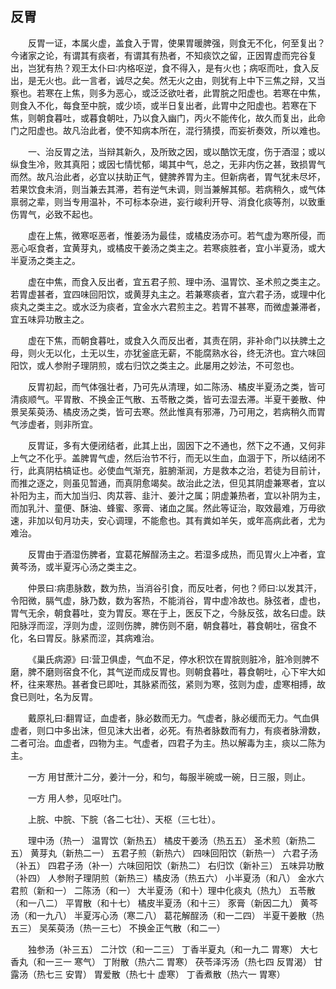 ## 反胃


&emsp;&emsp;反胃一证，本属火虚，盖食入于胃，使果胃暖脾强，则食无不化，何至复出？今诸家之论，有谓其有痰者，有谓其有热者，不知痰饮之留，正因胃虚而完谷复出，岂犹有热？观王太仆曰∶内格呕逆，食不得入，是有火也；病呕而吐，食入反出，是无火也。此一言者，诚尽之矣。然无火之由，则犹有上中下三焦之辩，又当察也。若寒在上焦，则多为恶心，或泛泛欲吐者，此胃脘之阳虚也。若寒在中焦，则食入不化，每食至中脘，或少顷，或半日复出者，此胃中之阳虚也。若寒在下焦，则朝食暮吐，或暮食朝吐，乃以食入幽门，丙火不能传化，故久而复出，此命门之阳虚也。故凡治此者，使不知病本所在，混行猜摸，而妄祈奏效，所以难也。

&emsp;&emsp;一、治反胃之法，当辩其新久，及所致之因，或以酷饮无度，伤于酒湿；或以纵食生冷，败其真阳；或因七情忧郁，竭其中气，总之，无非内伤之甚，致损胃气而然。故凡治此者，必宜以扶助正气，健脾养胃为主。但新病者，胃气犹未尽坏，若果饮食未消，则当兼去其滞，若有逆气未调，则当兼解其郁。若病稍久，或气体禀弱之辈，则当专用温补，不可标本杂进，妄行峻利开导、消食化痰等剂，以致重伤胃气，必致不起也。

&emsp;&emsp;虚在上焦，微寒呕恶者，惟姜汤为最佳，或橘皮汤亦可。若气虚为寒所侵，而恶心呕食者，宜黄芽丸，或橘皮干姜汤之类主之。若寒痰胜者，宜小半夏汤，或大半夏汤之类主之。

&emsp;&emsp;虚在中焦，而食入反出者，宜五君子煎、理中汤、温胃饮、圣术煎之类主之。若胃虚甚者，宜四味回阳饮，或黄芽丸主之。若兼寒痰者，宜六君子汤，或理中化痰丸之类主之。或水泛为痰者，宜金水六君煎主之。若胃不甚寒，而微虚兼滞者，宜五味异功散主之。

&emsp;&emsp;虚在下焦，而朝食暮吐，或食入久而反出者，其责在阴，非补命门以扶脾土之母，则火无以化，土无以生，亦犹釜底无薪，不能腐熟水谷，终无济也。宜六味回阳饮，或人参附子理阴煎，或右归饮之类主之。此屡用之妙法，不可忽也。

&emsp;&emsp;反胃初起，而气体强壮者，乃可先从清理，如二陈汤、橘皮半夏汤之类，皆可清痰顺气。平胃散、不换金正气散、五苓散之类，皆可去湿去滞。半夏干姜散、仲景吴茱萸汤、橘皮汤之类，皆可去寒。然此惟真有邪滞，乃可用之，若病稍久而胃气涉虚者，则非所宜。

&emsp;&emsp;反胃证，多有大便闭结者，此其上出，固因下之不通也，然下之不通，又何非上气之不化乎。盖脾胃气虚，然后治节不行，而无以生血，血涸于下，所以结闭不行，此真阴枯槁证也。必使血气渐充，脏腑渐润，方是救本之治，若徒为目前计，而推之逐之，则虽见暂通，而真阴愈竭矣。故治此之法，但见其阴虚兼寒者，宜以补阳为主，而大加当归、肉苁蓉、韭汁、姜汁之属；阴虚兼热者，宜以补阴为主，而加乳汁、童便、酥油、蜂蜜、豕膏、诸血之属。然此等证治，取效最难，万毋欲速，非加以旬月功夫，安心调理，不能愈也。其有粪如羊矢，或年高病此者，尤为难治。

&emsp;&emsp;反胃由于酒湿伤脾者，宜葛花解酲汤主之。若湿多成热，而见胃火上冲者，宜黄芩汤，或半夏泻心汤之类主之。

&emsp;&emsp;仲景曰∶病患脉数，数为热，当消谷引食，而反吐者，何也？师曰∶以发其汗，令阳微，膈气虚，脉乃数，数为客热，不能消谷，胃中虚冷故也。脉弦者，虚也，胃气无余，朝食暮吐，变为胃反。寒在于上，医反下之，今脉反弦，故名曰虚。趺阳脉浮而涩，浮则为虚，涩则伤脾，脾伤则不磨，朝食暮吐，暮食朝吐，宿食不化，名曰胃反。脉紧而涩，其病难治。

&emsp;&emsp;《巢氏病源》曰∶营卫俱虚，气血不足，停水积饮在胃脘则脏冷，脏冷则脾不磨，脾不磨则宿食不化，其气逆而成反胃也。则朝食暮吐，暮食朝吐，心下牢大如杯，往来寒热。甚者食已即吐，其脉紧而弦，紧则为寒，弦则为虚，虚寒相搏，故食已则吐，名为反胃。

&emsp;&emsp;戴原礼曰∶翻胃证，血虚者，脉必数而无力。气虚者，脉必缓而无力。气血俱虚者，则口中多出沫，但见沫大出者，必死。有热者脉数而有力，有痰者脉滑数，二者可治。血虚者，四物为主。气虚者，四君子为主。热以解毒为主，痰以二陈为主。

&emsp;&emsp;一方 用甘蔗汁二分，姜汁一分，和匀，每服半碗或一碗，日三服，则止。

&emsp;&emsp;一方 用人参，见呕吐门。

&emsp;&emsp;上脘、中脘、下脘（各二七壮）、天枢（三七壮）。

&emsp;&emsp;理中汤（热一） 温胃饮（新热五） 橘皮干姜汤（热五五） 圣术煎（新热二五） 黄芽丸（新热二一） 五君子煎（新热六） 四味回阳饮（新热一） 六君子汤（补五） 四君子汤（补一）六味回阳饮（新热二） 右归饮（新补三） 五味异功散（补四） 人参附子理阴煎（新热三）橘皮汤（热五六） 小半夏汤（和八） 金水六君煎（新和一） 二陈汤（和一） 大半夏汤（和十）理中化痰丸（热九） 五苓散（和一八二） 平胃散（和十七） 橘皮半夏汤（和十三） 豕膏（新因二九） 黄芩汤（和一九八） 半夏泻心汤（寒二八） 葛花解酲汤（和一二四） 半夏干姜散（热五三） 吴茱萸汤（热一三七） 不换金正气散（和二一）

&emsp;&emsp;独参汤（补三五） 二汁饮（和一二三） 丁香半夏丸（和一九二 胃寒） 大七香丸（和一三一 寒气） 丁附散（热六二 胃寒） 茯苓泽泻汤（热七四 反胃渴） 甘露汤（热七三 安胃） 胃爱散（热七十 虚寒） 丁香煮散（热六一 胃寒）

